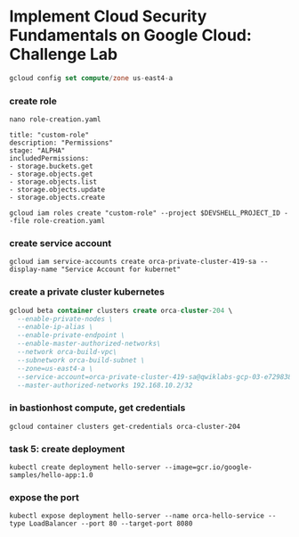 # Implement Cloud Security Fundamentals on Google Cloud: Challenge Lab

```sql
gcloud config set compute/zone us-east4-a
```

### create role 
```
nano role-creation.yaml
```

```
title: "custom-role"
description: "Permissions"
stage: "ALPHA"
includedPermissions:
- storage.buckets.get
- storage.objects.get
- storage.objects.list
- storage.objects.update
- storage.objects.create
```

```
gcloud iam roles create "custom-role" --project $DEVSHELL_PROJECT_ID --file role-creation.yaml
```

### create service account
```
gcloud iam service-accounts create orca-private-cluster-419-sa --display-name "Service Account for kubernet"
```
### create a private cluster kubernetes
```sql
gcloud beta container clusters create orca-cluster-204 \
  --enable-private-nodes \
  --enable-ip-alias \
  --enable-private-endpoint \
  --enable-master-authorized-networks\
  --network orca-build-vpc\
  --subnetwork orca-build-subnet \
  --zone=us-east4-a \
  --service-account=orca-private-cluster-419-sa@qwiklabs-gcp-03-e72983809f06.iam.gserviceaccount.com\
  --master-authorized-networks 192.168.10.2/32
```

### in bastionhost compute, get credentials 
```
gcloud container clusters get-credentials orca-cluster-204
```


### task 5: create deployment
```
kubectl create deployment hello-server --image=gcr.io/google-samples/hello-app:1.0
```

### expose the port 
```
kubectl expose deployment hello-server --name orca-hello-service --type LoadBalancer --port 80 --target-port 8080
```
